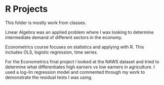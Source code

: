 # R Projects

This folder is mostly work from classes.

Linear Algebra was an applied problem where I was looking to determine intermediate demand of different sectors in the economy.

Econometrics course focuses on statistics and applying with R. This includes OLS, logistic regression, time series. 

For the Econometrics final project I looked at the NAWS dataset and tried to determine what differentiates high earners vs low earners in agriculture. I used a log-lin regression model and commented through my work to demonstrate the residual tests I was using.
